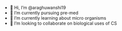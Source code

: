 - 👋 Hi, I’m @araghuwanshi19
- 👀 I’m currently pursuing pre-med
- 🌱 I’m currently learning about micro organisms 
- 💞️ I’m looking to collaborate on biological uses of CS 

<!---
araghuwanshi19/araghuwanshi19 is a ✨ special ✨ repository because its `README.md` (this file) appears on your GitHub profile.
You can click the Preview link to take a look at your changes.
--->
